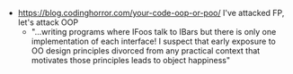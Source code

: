 - https://blog.codinghorror.com/your-code-oop-or-poo/ I've attacked FP, let's attack OOP
	- "...writing programs where IFoos talk to IBars but there is only one implementation of each interface! I suspect that early exposure to OO design principles divorced from any practical context that motivates those principles leads to object happiness"